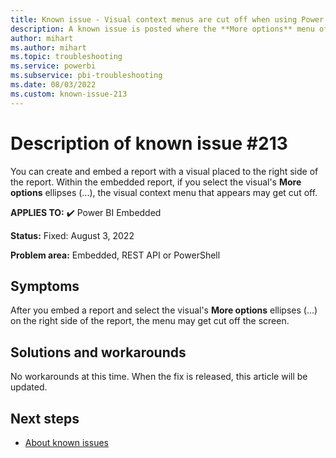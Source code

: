 ```yaml
---
title: Known issue - Visual context menus are cut off when using Power BI Embedded
description: A known issue is posted where the **More options** menu of a visual is cut off for an embedded report
author: mihart
ms.author: mihart
ms.topic: troubleshooting  
ms.service: powerbi
ms.subservice: pbi-troubleshooting
ms.date: 08/03/2022
ms.custom: known-issue-213
---
```

# Description of known issue #213

You can create and embed a report with a visual placed to the right side of the report.  Within the embedded report, if you select the visual's **More options** ellipses (...), the visual context menu that appears may get cut off.

**APPLIES TO:** ✔️ Power BI Embedded

**Status:** Fixed: August 3, 2022

**Problem area:** Embedded, REST API or PowerShell


## Symptoms

After you embed a report and select the visual's **More options** ellipses (...) on the right side of the report, the menu may get cut off the screen.

## Solutions and workarounds

No workarounds at this time.  When the fix is released, this article will be updated.

## Next steps

- [About known issues](power-bi-known-issues.md)
